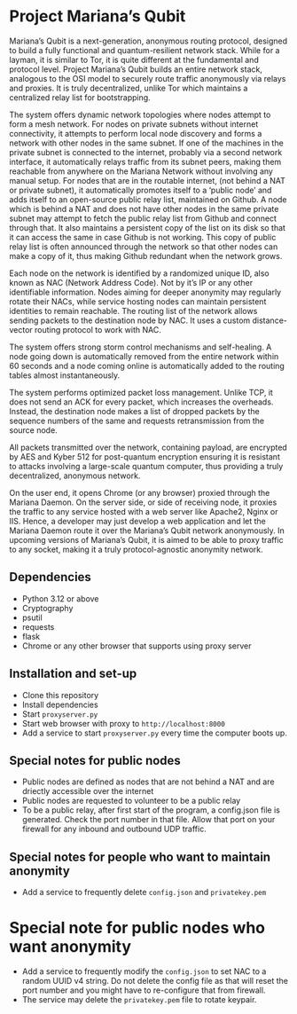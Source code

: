 # Project Mariana’s Qubit
Mariana’s Qubit is a next-generation, anonymous routing protocol, designed to build a fully functional and quantum-resilient network stack. While for a layman, it is similar to Tor, it is quite different at the fundamental and protocol level. Project Mariana’s Qubit builds an entire network stack, analogous to the OSI model to securely route traffic anonymously via relays and proxies. It is truly decentralized, unlike Tor which maintains a centralized relay list for bootstrapping. 

The system offers dynamic network topologies where nodes attempt to form a mesh network. For nodes on private subnets without internet connectivity, it attempts to perform local node discovery and forms a network with other nodes in the same subnet. If one of the machines in the private subnet is connected to the internet, probably via a second network interface, it automatically relays traffic from its subnet peers, making them reachable from anywhere on the Mariana Network without involving any manual setup.
For nodes that are in the routable internet, (not behind a NAT or private subnet), it automatically promotes itself to a ‘public node’ and adds itself to an open-source public relay list, maintained on Github. A node which is behind a NAT and does not have other nodes in the same private subnet may attempt to fetch the public relay list from Github and connect through that. It also maintains a persistent copy of the list on its disk so that it can access the same in case Github is not working. This copy of public relay list is often announced through the network so that other nodes can make a copy of it, thus making Github redundant when the network grows.

Each node on the network is identified by a randomized unique ID, also known as NAC (Network Address Code). Not by it’s IP or any other identifiable information. Nodes aiming for deeper anonymity may regularly rotate their NACs, while service hosting nodes can maintain persistent identities to remain reachable. The routing list of the network allows sending packets to the destination node by NAC. It uses a custom distance-vector routing protocol to work with NAC.

The system offers strong storm control mechanisms and self-healing. A node going down is automatically removed from the entire network within 60 seconds and a node coming online is automatically added to the routing tables almost instantaneously. 

The system performs optimized packet loss management. Unlike TCP, it does not send an ACK for every packet, which increases the overheads. Instead, the destination node makes a list of dropped packets by the sequence numbers of the same and requests retransmission from the source node. 

All packets transmitted over the network, containing payload, are encrypted by AES and Kyber 512 for post-quantum encryption ensuring it is resistant to attacks involving a large-scale quantum computer, thus providing a truly decentralized, anonymous network.

On the user end, it opens Chrome (or any browser) proxied through the Mariana Daemon. On the server side, or side of receiving node, it proxies the traffic to any service hosted with a web server like Apache2, Nginx or IIS. Hence, a developer may just develop a web application and let the Mariana Daemon route it over the Mariana’s Qubit network anonymously. In upcoming versions of Mariana’s Qubit, it is aimed to be able to proxy traffic to any socket, making it a truly protocol-agnostic anonymity network.

## Dependencies
* Python 3.12 or above
* Cryptography
* psutil
* requests
* flask
* Chrome or any other browser that supports using proxy server

## Installation and set-up
* Clone this repository
* Install dependencies
* Start `proxyserver.py`
* Start web browser with proxy to `http://localhost:8000`
* Add a service to start `proxyserver.py` every time the computer boots up.

## Special notes for public nodes
* Public nodes are defined as nodes that are not behind a NAT and are driectly accessible over the internet
* Public nodes are requested to volunteer to be a public relay
* To be a public relay, after first start of the program, a config.json file is generated. Check the port number in that file. Allow that port on your firewall for any inbound and outbound UDP traffic.

## Special notes for people who want to maintain anonymity
* Add a service to frequently delete `config.json` and `privatekey.pem`

# Special note for public nodes who want anonymity
* Add a service to frequently modify the `config.json` to set NAC to a random UUID v4 string. Do not delete the config file as that will reset the port number and you might have to re-configure that from firewall.
* The service may delete the `privatekey.pem` file to rotate keypair.
